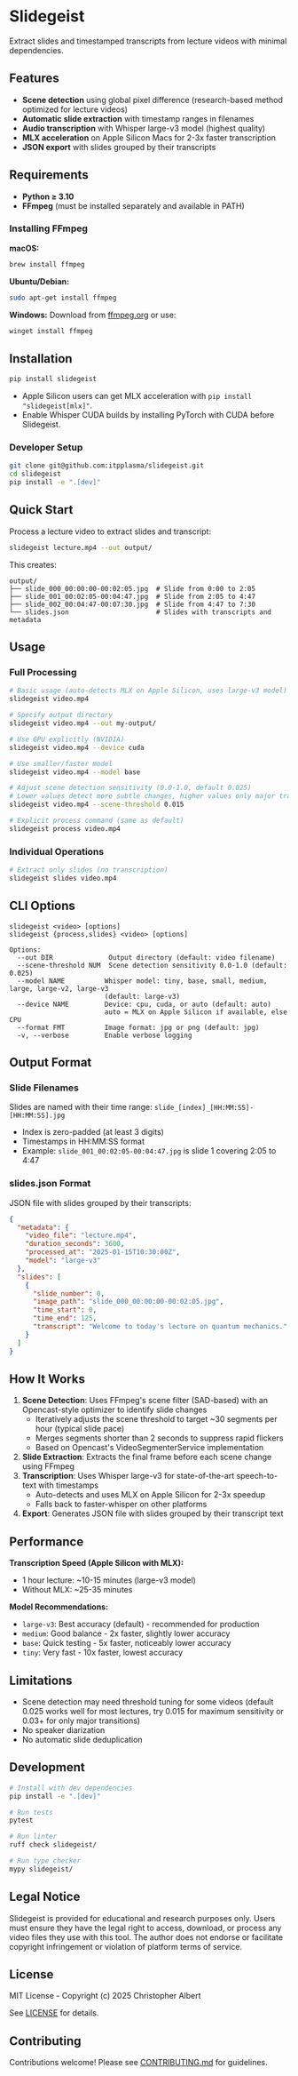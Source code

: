 # Slidegeist

Extract slides and timestamped transcripts from lecture videos with minimal dependencies.

## Features

- **Scene detection** using global pixel difference (research-based method optimized for lecture videos)
- **Automatic slide extraction** with timestamp ranges in filenames
- **Audio transcription** with Whisper large-v3 model (highest quality)
- **MLX acceleration** on Apple Silicon Macs for 2-3x faster transcription
- **JSON export** with slides grouped by their transcripts

## Requirements

- **Python ≥ 3.10**
- **FFmpeg** (must be installed separately and available in PATH)

### Installing FFmpeg

**macOS:**
```bash
brew install ffmpeg
```

**Ubuntu/Debian:**
```bash
sudo apt-get install ffmpeg
```

**Windows:**
Download from [ffmpeg.org](https://ffmpeg.org/download.html) or use:
```bash
winget install ffmpeg
```

## Installation

```bash
pip install slidegeist
```

- Apple Silicon users can get MLX acceleration with `pip install "slidegeist[mlx]"`.
- Enable Whisper CUDA builds by installing PyTorch with CUDA before Slidegeist.

### Developer Setup

```bash
git clone git@github.com:itpplasma/slidegeist.git
cd slidegeist
pip install -e ".[dev]"
```

## Quick Start

Process a lecture video to extract slides and transcript:

```bash
slidegeist lecture.mp4 --out output/
```

This creates:
```
output/
├── slide_000_00:00:00-00:02:05.jpg  # Slide from 0:00 to 2:05
├── slide_001_00:02:05-00:04:47.jpg  # Slide from 2:05 to 4:47
├── slide_002_00:04:47-00:07:30.jpg  # Slide from 4:47 to 7:30
└── slides.json                      # Slides with transcripts and metadata
```

## Usage

### Full Processing

```bash
# Basic usage (auto-detects MLX on Apple Silicon, uses large-v3 model)
slidegeist video.mp4

# Specify output directory
slidegeist video.mp4 --out my-output/

# Use GPU explicitly (NVIDIA)
slidegeist video.mp4 --device cuda

# Use smaller/faster model
slidegeist video.mp4 --model base

# Adjust scene detection sensitivity (0.0-1.0, default 0.025)
# Lower values detect more subtle changes, higher values only major transitions
slidegeist video.mp4 --scene-threshold 0.015

# Explicit process command (same as default)
slidegeist process video.mp4
```

### Individual Operations

```bash
# Extract only slides (no transcription)
slidegeist slides video.mp4
```

## CLI Options

```
slidegeist <video> [options]
slidegeist {process,slides} <video> [options]

Options:
  --out DIR              Output directory (default: video filename)
  --scene-threshold NUM  Scene detection sensitivity 0.0-1.0 (default: 0.025)
  --model NAME          Whisper model: tiny, base, small, medium, large, large-v2, large-v3
                        (default: large-v3)
  --device NAME         Device: cpu, cuda, or auto (default: auto)
                        auto = MLX on Apple Silicon if available, else CPU
  --format FMT          Image format: jpg or png (default: jpg)
  -v, --verbose         Enable verbose logging
```

## Output Format

### Slide Filenames

Slides are named with their time range: `slide_[index]_[HH:MM:SS]-[HH:MM:SS].jpg`

- Index is zero-padded (at least 3 digits)
- Timestamps in HH:MM:SS format
- Example: `slide_001_00:02:05-00:04:47.jpg` is slide 1 covering 2:05 to 4:47

### slides.json Format

JSON file with slides grouped by their transcripts:
```json
{
  "metadata": {
    "video_file": "lecture.mp4",
    "duration_seconds": 3600,
    "processed_at": "2025-01-15T10:30:00Z",
    "model": "large-v3"
  },
  "slides": [
    {
      "slide_number": 0,
      "image_path": "slide_000_00:00:00-00:02:05.jpg",
      "time_start": 0,
      "time_end": 125,
      "transcript": "Welcome to today's lecture on quantum mechanics."
    }
  ]
}
```

## How It Works

1. **Scene Detection**: Uses FFmpeg's scene filter (SAD-based) with an Opencast-style optimizer to identify slide changes
   - Iteratively adjusts the scene threshold to target ~30 segments per hour (typical slide pace)
   - Merges segments shorter than 2 seconds to suppress rapid flickers
   - Based on Opencast's VideoSegmenterService implementation
2. **Slide Extraction**: Extracts the final frame before each scene change using FFmpeg
3. **Transcription**: Uses Whisper large-v3 for state-of-the-art speech-to-text with timestamps
   - Auto-detects and uses MLX on Apple Silicon for 2-3x speedup
   - Falls back to faster-whisper on other platforms
4. **Export**: Generates JSON file with slides grouped by their transcript text

## Performance

**Transcription Speed (Apple Silicon with MLX):**
- 1 hour lecture: ~10-15 minutes (large-v3 model)
- Without MLX: ~25-35 minutes

**Model Recommendations:**
- `large-v3`: Best accuracy (default) - recommended for production
- `medium`: Good balance - 2x faster, slightly lower accuracy
- `base`: Quick testing - 5x faster, noticeably lower accuracy
- `tiny`: Very fast - 10x faster, lowest accuracy

## Limitations

- Scene detection may need threshold tuning for some videos (default 0.025 works well for most lectures, try 0.015 for maximum sensitivity or 0.03+ for only major transitions)
- No speaker diarization
- No automatic slide deduplication

## Development

```bash
# Install with dev dependencies
pip install -e ".[dev]"

# Run tests
pytest

# Run linter
ruff check slidegeist/

# Run type checker
mypy slidegeist/
```

## Legal Notice

Slidegeist is provided for educational and research purposes only.
Users must ensure they have the legal right to access, download, or process any video files they use with this tool.
The author does not endorse or facilitate copyright infringement or violation of platform terms of service.

## License

MIT License - Copyright (c) 2025 Christopher Albert

See [LICENSE](LICENSE) for details.

## Contributing

Contributions welcome! Please see [CONTRIBUTING.md](CONTRIBUTING.md) for guidelines.
